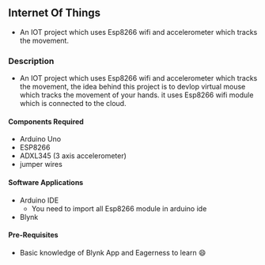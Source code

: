  ## Internet Of Things
   - An IOT project which uses Esp8266 wifi and accelerometer which tracks the movement.
 ### Description 
   -  An IOT project which uses Esp8266 wifi and accelerometer which tracks the movement, the idea behind this project is to devlop virtual mouse which     tracks the movement of your hands. it uses Esp8266 wifi module which is connected to the cloud.
#### Components Required 
   - Arduino Uno
   - ESP8266
   - ADXL345 (3 axis accelerometer)
   - jumper wires 
#### Software Applications
   - Arduino IDE
      -  You need to import all Esp8266 module in arduino ide
   - Blynk 
#### Pre-Requisites
   - Basic knowledge of Blynk App  and Eagerness to learn :smile:
